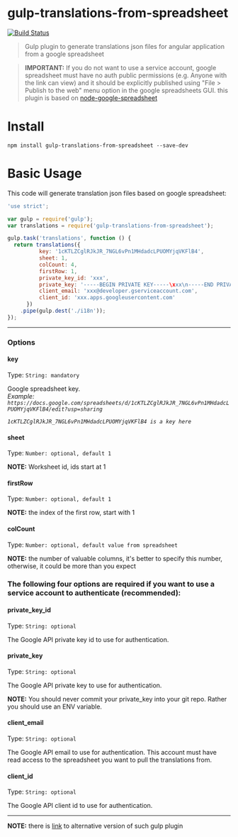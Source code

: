 # gulp-translations-from-spreadsheet

[![Build Status](https://travis-ci.org/mikhail-angelov/gulp-translations-from-spreadsheet.svg?branch=master)](https://travis-ci.org/mikhail-angelov/gulp-translations-from-spreadsheet)

> Gulp plugin to generate translations json files for angular application from a google spreadsheet

> **IMPORTANT:** If you do not want to use a service account, google spreadsheet must have no auth public permissions (e.g.  Anyone with the link can view)
> and it should be explicitly published using "File > Publish to the web" menu option in the google spreadsheets GUI.
> this plugin is based on [node-google-spreadsheet](https://github.com/theoephraim/node-google-spreadsheet)

# Install

```
npm install gulp-translations-from-spreadsheet --save-dev
```

# Basic Usage

This code will generate translation json files based on google spreadsheet:

```javascript
'use strict';

var gulp = require('gulp');
var translations = require('gulp-translations-from-spreadsheet');

gulp.task('translations', function () {
  return translations({
          key: '1cKTLZCglRJkJR_7NGL6vPn1MHdadcLPUOMYjqVKFlB4',
          sheet: 1,
          colCount: 4,
          firstRow: 1,
          private_key_id: 'xxx',
          private_key: '-----BEGIN PRIVATE KEY-----\xxx\n-----END PRIVATE KEY-----\n',
          client_email: 'xxx@developer.gserviceaccount.com',
          client_id: 'xxx.apps.googleusercontent.com'
      })
    .pipe(gulp.dest('./i18n'));
});
```
---
### Options

#### key
Type: `String: mandatory`

Google spreadsheet key.  
*Example: `https://docs.google.com/spreadsheets/d/1cKTLZCglRJkJR_7NGL6vPn1MHdadcLPUOMYjqVKFlB4/edit?usp=sharing`*

*`1cKTLZCglRJkJR_7NGL6vPn1MHdadcLPUOMYjqVKFlB4 is a key here`*

#### sheet
Type: `Number: optional, default 1`

**NOTE:** Worksheet id,  ids start at 1

#### firstRow
Type: `Number: optional, default 1`

**NOTE:** the index of the first row, start with 1

#### colCount
Type: `Number: optional, default value from spreadsheet`

**NOTE:** the number of valuable columns, it's better to specify this number, otherwise, it could be more than you expect

### The following four options are required if you want to use a service account to authenticate (recommended):

#### private_key_id
Type: `String: optional`

The Google API private key id to use for authentication.

#### private_key
Type: `String: optional`

The Google API private key to use for authentication.

**NOTE:** You should never commit your private_key into your git repo. Rather you should use an ENV variable.

#### client_email
Type: `String: optional`

The Google API email to use for authentication. This account must have read access to the spreadsheet you want to pull the translations from.

#### client_id
Type: `String: optional`

The Google API client id to use for authentication.

---

**NOTE:** there is [link](https://github.com/marcbuils/gulp-i18n-gspreadsheet) to alternative version of such gulp plugin 
